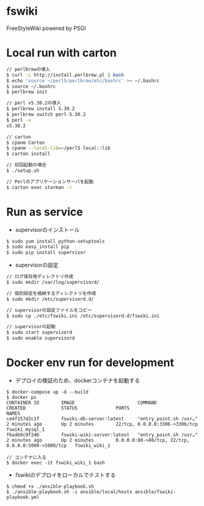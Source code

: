 fswiki
======

FreeStyleWiki powered by PSGI


Local run with carton
======================

```sh
// perlbrewの導入
$ curl -L http://install.perlbrew.pl | bash
$ echo 'source ~/perl5/perlbrew/etc/bashrc' >> ~/.bashrc
$ source ~/.bashrc
$ perlbrew init

// perl v5.30.2の導入
$ perlbrew install 5.30.2
$ perlbrew switch perl-5.30.2
$ perl -v
v5.30.2

// carton
$ cpanm Carton
$ cpanm --local-lib=~/perl5 local::lib
$ carton install

// 初回起動の場合
$ ./setup.sh

// Perlのアプリケーションサーバを起動
$ carton exec starman -r
```


Run as service
==============

- supervisorのインストール

```sh
$ sudo yum install python-setuptools
$ sudo easy_install pip
$ sudo pip install supervisor
```

- supervisorの設定

```sh
// ログ保存用ディレクトリ作成
$ sudo mkdir /var/log/supervisord/

// 個別設定を格納するディレクトリを作成
$ sudo mkdir /etc/supervisord.d/

// supervisorの設定ファイルをコピー
$ sudo cp ./etc/fswiki.ini /etc/supervisord.d/fswiki.ini

// supervisorの起動
$ sudo start supervisord
$ sudo enable supervisord
```

Docker env run for development
==============================

- デプロイの検証のため、dockerコンテナを起動する
```shell
$ docker-compose up -d --build
$ docker ps
CONTAINER ID        IMAGE                       COMMAND                  CREATED             STATUS              PORTS                                                NAMES
ce4f157d2c1f        fswiki-db-server:latest     "entry_point.sh /usr…"   2 minutes ago       Up 2 minutes        22/tcp, 0.0.0.0:3306->3306/tcp                       fswiki_mysql_1
f6a4b9c9f246        fswiki-wiki-server:latest   "entry_point.sh /usr…"   2 minutes ago       Up 2 minutes        0.0.0.0:80->80/tcp, 22/tcp, 0.0.0.0:5000->5000/tcp   fswiki_wiki_1

// コンテナに入る
$ docker exec -it fswiki_wiki_1 bash
```

- fswikiのデプロイをローカルでテストする

```shell
$ chmod +x ./ansible-playbook.sh
$ ./ansible-playbook.sh -i ansible/local/hosts ansible/fswiki-playbook.yml
```
